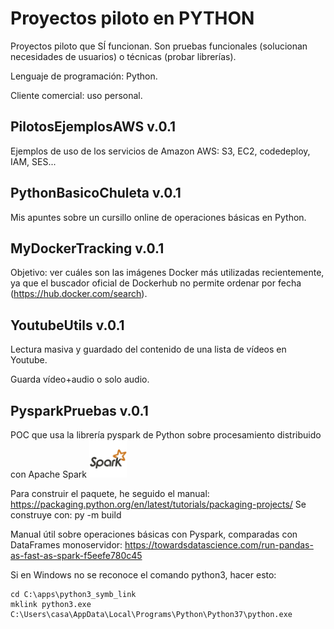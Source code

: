 # Proyectos piloto en PYTHON

Proyectos piloto que SÍ funcionan.
Son pruebas funcionales (solucionan necesidades de usuarios) o técnicas (probar librerías). 

Lenguaje de programación: Python.

Cliente comercial: uso personal.

## PilotosEjemplosAWS v.0.1

Ejemplos de uso de los servicios de Amazon AWS: S3, EC2, codedeploy, IAM, SES...

## PythonBasicoChuleta v.0.1

Mis apuntes sobre un cursillo online de operaciones básicas en Python.

## MyDockerTracking v.0.1

Objetivo: ver cuáles son las imágenes Docker más utilizadas recientemente, ya que el buscador oficial de Dockerhub no permite ordenar por fecha (https://hub.docker.com/search).

## YoutubeUtils v.0.1

Lectura masiva y guardado del contenido de una lista de vídeos en Youtube.

Guarda vídeo+audio o solo audio.

## PysparkPruebas v.0.1

POC que usa la librería pyspark de Python sobre procesamiento distribuido con Apache Spark <img src="PysparkPruebas\resources\spark.png" alt="Apache Spark" width="60"/>

Para construir el paquete, he seguido el manual: https://packaging.python.org/en/latest/tutorials/packaging-projects/
Se construye con: py -m build

Manual útil sobre operaciones básicas con Pyspark, comparadas con DataFrames monoservidor: https://towardsdatascience.com/run-pandas-as-fast-as-spark-f5eefe780c45

Si en Windows no se reconoce el comando python3, hacer esto:

```
cd C:\apps\python3_symb_link
mklink python3.exe C:\Users\casa\AppData\Local\Programs\Python\Python37\python.exe
```

